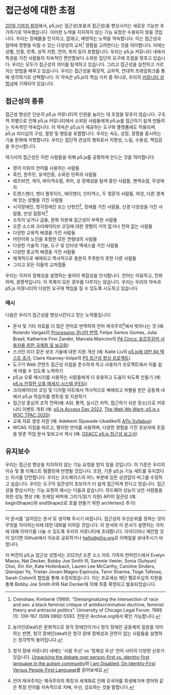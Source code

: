 <!-- 라이브러리의 기여자와 사용자에게 접근성에 대한 우리의 약속이 무엇을 의미하는가. -->

# 접근성에 대한 초점

[2019 기여자 회의](https://p5js.org/community/contributors-conference-2019.html)에서, p5.js는 접근성(포용과 접근성)을 향상시키는 새로운 기능만 추가하기로 약속했습니다. 이러한 노력을 지지하지 않는 기능 요청은 수용되지 않을 것입니다. 우리는 장애물을 인식하고, 없애고, 예방하는 노력을 약속합니다. 이는 접근성과 참여에 영향을 미칠 수 있는 다양성의 교차[^1] 경험을 고려한다는 것을 의미합니다. 이에는 성별, 인종, 민족, 성적 지향, 언어, 위치 등이 포함됩니다. 우리는 p5.js 커뮤니티 내에서 특권을 가진 사람들의 지속적인 편안함보다 소외된 집단의 요구에 초점을 맞추고 있습니다. 우리는 모두가 접근성의 의미를 탐색하고 있습니다. 그리고 접근성을 실천하고 가르치는 방법을 배우고 있습니다. 우리는 접근성을 확장적, 교차적, 연대적 프레임워크를 통해 생각하기로 선택합니다. 이 약속은 p5.js의 핵심 가치 중 하나로, 우리의 [커뮤니티 성명서](https://p5js.org/community/)에 기재되어 있습니다.

## 접근성의 종류

접근성 향상은 단순히 p5.js 커뮤니티의 인원을 늘리는 데 초점을 맞추지 않습니다. 구조적 차별으로 인해 p5.js 커뮤니티에서 소외된 사람들에게 p5.js를 접근하기 쉽게 만들려는 지속적인 약속입니다. 이 약속은 p5.js가 제공하는 도구와 플랫폼에도 적용되며, p5.js 리더십의 구성, 결정 및 행동을 포함합니다. 우리는 속도, 성장, 경쟁을 중시하는 기술 문화에 저항합니다. 우리는 집단적 관심의 행위로서 지향성, 느림, 수용성, 책임감을 우선시합니다.

여기서의 접근성은 이런 사람들을 위해 p5.js를 공평하게 만드는 것을 의미합니다:

- 영어 이외의 언어를 사용하는 사람들
- 흑인, 원주민, 유색인종, 소외된 민족의 사람들
- 레즈비언, 게이, 바이섹슈얼, 퀴어, 성 정체성을 탐색 중인 사람들, 팬섹슈얼, 무성애자
- 트랜스젠더, 젠더 플루이드, 에이젠더, 인터섹스, 두 영혼의 사람들, 여성, 다른 경계에 있는 성별을 가진 사람들
- 시각장애인, 청각장애인 또는 난청인[^2], 장애를 가진 사람들, 신경 다양성을 가진 사람들, 만성 질환자[^3]
- 소득이 낮거나 금융, 문화 자본에 접근성이 부족한 사람들
- 오픈 소스와 크리에이티브 코딩에 대한 경험이 거의 없거나 전혀 없는 사람들
- 다양한 교육적 배경을 가진 사람들
- 어린이와 노인을 포함한 모든 연령대의 사람들
- 다양한 기술적 기술, 도구 및 인터넷 액세스를 가진 사람들
- 다양한 종교적 배경을 가진 사람들
- 체계적으로 배제되고 역사적으로 충분히 주목받지 못한 다른 사람들
- 그리고 모든 이들의 교차점들

우리는 각자의 정체성을 설명하는 용어의 복잡성을 인식합니다. 언어는 미묘하고, 진화하며, 경쟁적입니다. 이 목록이 모든 경우를 다루지는 않습니다. 우리는 우리의 약속과 p5.js 커뮤니티의 다양한 요구에 책임을 질 수 있도록 시도하고 있습니다.


### 예시
다음은 우리가 접근성을 향상시킨다고 믿는 노력들입니다:

- 문서 및 기타 자료를 더 많은 언어로 번역하여 언어 제국주의[^4]에서 벗어나는 것 (예: Rolando Vargas의 [Processing 쿠나어 번역](https://medium.com/@ProcessingOrg/culture-as-translation-processing-in-kuna-language-with-rolando-vargas-and-edinson-izquierdo-8079f14851f7), Felipe Santos Gomes, Julia Brasil, Katherine Finn Zander, Marcela Mancino의 [Pê Cinco: 포르투갈어 사용자를 위한 국제화 및 보급화](https://medium.com/processing-foundation/translating-p5-js-into-portuguese-for-the-brazilian-community-14b969e77ab1))
- 스크린 리더 같은 보조 기술에 대한 지원 개선 (예: Katie Liu의 [p5.js에 대한 Alt 텍스트 추가](https://medium.com/processing-foundation/adding-alt-text-e2c7684e44f8), Claire Kearney-Volpe의 [P5 접근성 향상 프로젝트](https://medium.com/processing-foundation/p5-accessibility-115d84535fa8)) 
- 도구가 Web 콘텐츠 접근성 지침을 준수하게 하고 사용자가 프로젝트에서 이를 쉽게 따를 수 있도록 노력하기
- p5.js 오류 메시지를 사용하는 사람들에게 더 유용하고 도움이 되도록 만들기 (예: [p5.js 친절한 오류 메세지 시스템 (FES)](https://github.com/processing/p5.js/blob/main/contributor_docs/friendly_error_system.md))
- 크리에이티브 코딩 및 디지털 아트에서 역사적으로 배제되고 차별을 받은 공동체 내에서 p5.js 학습자를 멘토링 및 지원하기
- 접근성 중심의 조직 전략(예: ASL 통역, 실시간 자막, 접근하기 쉬운 장소)으로 커뮤니티 이벤트 개최 (예: [p5.js Access Day 2022](https://p5js.org/community/p5js-access-day-2022.html), [The Web We Want: p5.js x W3C TPAC 2020](https://medium.com/processing-foundation/p5-js-x-w3c-tpac-bee4c621a053))
- 교육 자료 생성 지원 (예: Adekemi Sijuwade-Ukadike의 [A11y Syllabus](http://a11ysyllabus.site/))
- WCAG 지침을 따르고, 평이한 언어를 사용하며, 다양한 경험을 가진 초보자에 초점을 맞춘 작업 문서 및보고서 게시 (예: [OSACC p5.js 접근성 보고서](https://github.com/processing/OSACC-p5.js-Access-Report))


## 유지보수
우리는 접근성 향상을 지지하지 않는 기능 요청을 받지 않을 것입니다. 이 기준은 우리의 이슈 및 풀 리퀘스트 템플릿에 반영될 것입니다. 또한, 기존 p5.js 기능 세트를 유지겠다는 의사를 단언합니다. 우리는 코드베이스의 어느 부분에 있든 상관없이 버그를 수정하고 싶습니다. 우리는 도구의 일관성이 초보자가 더 쉽게 접근하게 한다고 믿습니다. 접근성을 향상시키는 기능 요청의 예시는 다음과 같습니다:
하드웨어 성능이 낮은 사람들을 위한 성능 향상 (예: 프레임 버퍼에 그리기/읽기 지원)
API의 일관성 (예: beginShape()와 endShape()로 호를 만들기 위한 arcVertex() 추가)

___

이 문서를 '살아있는 문서'로 생각해 주시기 바랍니다. 접근성의 우선순위를 정하는 것이 무엇을 의미하는지에 대한 대화를 이어갈 것입니다. 이 문서와 이 문서가 설명하는 가치에 대해 이야기를 나눌 수 있도록 우리의 커뮤니티에 초대합니다. 아이디어나 제안할 것이 있다면 Github에서 이슈로 공유하거나 [hello@p5js.org](mailto:hello@p5js.org)로 이메일을 보내주시기 바랍니다.

이 버전의 p5.js 접근성 성명서는 2023년 오픈 소스 아트 기여자 컨퍼런스에서 Evelyn Masso, Nat Decker, Bobby Joe Smith III, Sammie Veeler, Sonia (Suhyun) Choi, Xin Xin, Kate Hollenbach, Lauren Lee McCarthy, Caroline Sinders, Qianqian Ye, Tristan Jovani Magno Espinoza, Tanvi Sharma, Tsige Tafesse, Sarah Ciston의 협업을 통해 수정되었습니다. 이는 프로세싱 재단 펠로우십의 지원을 통해 Bobby Joe Smith III와 Nat Decker에 의해 최종 확정되고 발표되었습니다.

[^1]: Crenshaw, Kimberlé (1989). "Demarginalizing the intersection of race and sex: a black feminist critique of antidiscrimination doctrine, feminist theory and antiracist politics". University of Chicago Legal Forum. 1989 (1): 139–167. ISSN 0892-5593. 전문은 Archive.org에서 확인 가능합니다.
[^2]: 농아인(Deaf)은 문화적으로 청각 장애인이거나 청각 장애인 공동체의 일원을 의미하는 반면, 청각 장애인(deaf)은 청각 장애 정체성과 관련이 없는 사람들을 설명하는 청각학적 용어입니다.
[^3]: 청각 장애 커뮤니티 내에는 ‘사람 우선’ vs ‘정체성 우선’ 언어 사이의 다양한 선호가 있습니다.  [Unpacking the debate over person-first vs. identity-first language in the autism community](https://news.northeastern.edu/2018/07/12/unpacking-the-debate-over-person-first-vs-identity-first-language-in-the-autism-community/)와 [I am Disabled: On Identity-First Versus People-First Language](https://thebodyisnotanapology.com/magazine/i-am-disabled-on-identity-first-versus-people-first-language/)를 읽어보세요.
[^4]: 언어 제국주의는 제국주의의 확장과 세계화로 인해 모국어를 희생해가며 영어와 같은 특정 언어를 지속적으로 지배, 우선, 강요하는 것을 말합니다.

